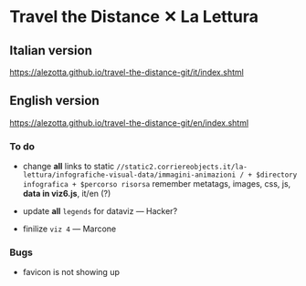 # Travel the Distance ✕ La Lettura
## Italian version
https://alezotta.github.io/travel-the-distance-git/it/index.shtml
## English version
https://alezotta.github.io/travel-the-distance-git/en/index.shtml

### To do
* change **all** links to static `//static2.corriereobjects.it/la-lettura/infografiche-visual-data/immagini-animazioni
 / + $directory infografica + $percorso risorsa` remember metatags, images, css, js, **data in viz6.js**, it/en (?)

* update **all** `legends` for dataviz — Hacker?
* finilize `viz 4` — Marcone

### Bugs
* favicon is not showing up
